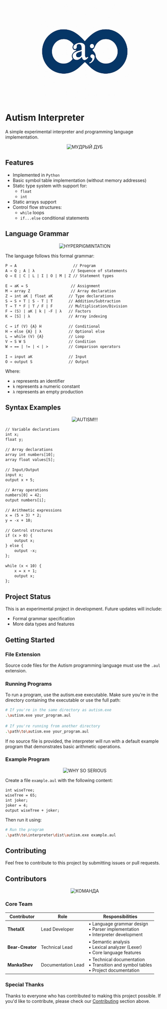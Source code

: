 <div align="center">
<img src="/tests/photo_2025-06-03_13-06-18.jpg" width="300"  alt="ЛОГО">
</div>

# Autism Interpreter

A simple experimental interpreter and programming language implementation.

<div align="center">
<img src="https://static.wikia.nocookie.net/the-curse-of-the-wise-tree/images/e/e4/Mudroe-tainstvennoe-derevo-mem-25.jpg/revision/latest?cb=20230102165328&path-prefix=ru" width="900" height="120" alt="МУДРЫЙ ДУБ">
</div>

## Features

- Implemented in `Python`
- Basic symbol table implementation (without memory addresses)
- Static type system with support for:
  - `float`
  - `int`
- Static arrays support
- Control flow structures:
  - `while` loops
  - `if...else` conditional statements

## Language Grammar

<div align="center">
<img src="https://encrypted-tbn0.gstatic.com/images?q=tbn:ANd9GcROiCgl0L9JBN-30N7OMpv8L_4xy7oP4yMmXw&s" width="900" height="250" alt="HYPERPIGMINTATION">
</div>

The language follows this formal grammar:

```
P → A                         // Program
A → Q ; A | λ                // Sequence of statements
Q → E | C | L | I | O | M | Z // Statement types

E → aK = S                   // Assignment
M → array Z                  // Array declaration
Z → int aK | float aK       // Type declarations
S → S + T | S - T | T       // Addition/Subtraction
T → T * F | T / F | F       // Multiplication/Division
F → (S) | aK | k | -F | λ   // Factors
K → [S] | λ                 // Array indexing

C → if (V) {A} H            // Conditional
H → else {A} | λ            // Optional else
L → while (V) {A}           // Loop
V → S W S                   // Condition
W → == | != | < | >         // Comparison operators

I → input aK                // Input
O → output S                // Output
```

Where:
- `a` represents an identifier
- `k` represents a numeric constant
- `λ` represents an empty production

## Syntax Examples

<div align="center">
<img src="https://i.pinimg.com/originals/23/65/4f/23654f017292254595cdf4dcba918f42.jpg" width="1300" height="150" alt="AUTISM!!!">
</div>

```
// Variable declarations
int x;
float y;

// Array declarations
array int numbers[10];
array float values[5];

// Input/Output
input x;
output x + 5;

// Array operations
numbers[0] = 42;
output numbers[i];

// Arithmetic expressions
x = (5 + 3) * 2;
y = -x + 10;

// Control structures
if (x > 0) {
    output x;
} else {
    output -x;
};

while (x < 10) {
    x = x + 1;
    output x;
};
```

## Project Status

This is an experimental project in development. Future updates will include:
- Formal grammar specification
- More data types and features

## Getting Started

### File Extension
Source code files for the Autism programming language must use the `.aul` extension.

### Running Programs
To run a program, use the autism.exe executable. Make sure you're in the directory containing the executable or use the full path:

```bash
# If you're in the same directory as autism.exe
.\autism.exe your_program.aul

# If you're running from another directory
.\path\to\autism.exe your_program.aul
```

If no source file is provided, the interpreter will run with a default example program that demonstrates basic arithmetic operations.

### Example Program

<div align="center">
<img src="https://i.redd.it/mmum0i3dzzed1.jpeg" width="1000" height="150" alt="WHY SO SERIOUS">
</div>

Create a file `example.aul` with the following content:
```
int wiseTree;
wiseTree = 65;
int joker;
joker = 4;
output wiseTree + joker;
```

Then run it using:
```bash
# Run the program
.\path\to\interpreter\dist\autism.exe example.aul
```

## Contributing

Feel free to contribute to this project by submitting issues or pull requests.

## Contributors

<div align="center">
<img src="https://kirov-portal.ru/upload/original/news/57f/57fa50e6f1edd2c533df422206235138.jpg" width="1000" height="100" alt="КОМАНДА">
</div>

### Core Team

| Contributor | Role | Responsibilities |
|------------|------|------------------|
| **ThetaIX** | Lead Developer | • Language grammar design<br>• Parser implementation<br>• Interpreter development |
| **Bear-Creator** | Technical Lead | • Semantic analysis<br>• Lexical analyzer (Lexer)<br>• Core language features |
| **MankaShev** | Documentation Lead | • Technical documentation<br>• Transition and symbol tables<br>• Project documentation |

### Special Thanks

Thanks to everyone who has contributed to making this project possible. If you'd like to contribute, please check our [Contributing](#contributing) section above.
